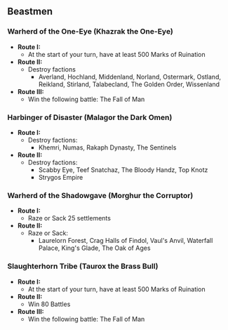 ## Beastmen

### Warherd of the One-Eye (Khazrak the One-Eye)

* **Route I:**
    * At the start of your turn, have at least 500 Marks of Ruination
* **Route II:**
	* Destroy factions
        * Averland, Hochland, Middenland, Norland, Ostermark, Ostland, Reikland, Stirland, Talabecland, 
        The Golden Order, Wissenland
* **Route III:**
    * Win the following battle: The Fall of Man

### Harbinger of Disaster (Malagor the Dark Omen)

* **Route I:**
    * Destroy factions:
        * Khemri, Numas, Rakaph Dynasty, The Sentinels
* **Route II:**
    * Destroy factions:
        * Scabby Eye, Teef Snatchaz, The Bloody Handz, Top Knotz 
        * Strygos Empire

### Warherd of the Shadowgave (Morghur the Corruptor)

* **Route I:**
    * Raze or Sack 25 settlements
* **Route II:**
    * Raze or Sack:
        * Laurelorn Forest, Crag Halls of Findol, Vaul's Anvil, Waterfall Palace, King's Glade, The Oak of Ages 

### Slaughterhorn Tribe (Taurox the Brass Bull)

* **Route I:**
    * At the start of your turn, have at least 500 Marks of Ruination
* **Route II:**
    * Win 80 Battles
* **Route III:**
    * Win the following battle: The Fall of Man